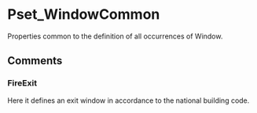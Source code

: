 # Pset_WindowCommon

Properties common to the definition of all occurrences of Window.
<!-- end of short definition -->



## Comments

### FireExit

Here it defines an exit window in accordance to the national building code.

